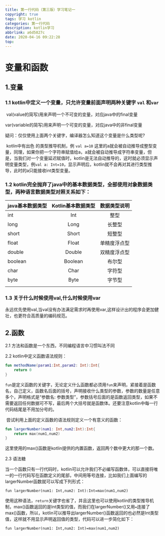 ```yaml
---
title: 第一行代码（第三版）学习笔记一
copyright: true
tags: 学习 kotlin
categories: 第一行代码
description: kotlin学习
abbrlink: a6d5827c
date: 2020-04-16 09:22:28
top:
---
```


# 变量和函数

## 1.变量

### 1.1 kotlin中定义一个变量，只允许变量前面声明两种关键字 `val` 和`var` 

​	val(value的简写)用来声明一个不可变的变量，对应java中的final变量

​	var(variable的简写)用来声明一个可变的变量，对应java中的非final变量 

​	疑问：仅仅使用上面两个关键字，编译器怎么知道这个变量是什么类型呢?

​	kotlin中有出色 的类型推导机制，例 `val a=10` 这里的a就会被自动推导成整型变量，同理，如果你把一个字符串赋值给a，a就会被自动推导成字符串变量，但是，当我们对一个变量延迟赋值时，kotlin是无法自动推导的，这时就必须显示声明变量类型，例`val a: Int=10`，显示声明后，kotlin就不会再对其进行类型推导，此时的a只能接收int类型变量。

### 1.2 kotlin完全抛弃了java中的基本数据类型，全部使用对象数据类型，两种语言数据类型对照关系如下：

|java基本数据类型|Kotlin基本数据类型|数据类型说明|
|:---|:--:|:--:|
|int|Int|整型|
|long|Long|长整型|
|short|Short|短整型|
|float|Float|单精度浮点型|
|double|Double|双精度浮点型|
|boolean|Boolean|布尔型|
|char|Char|字符型|
|byte|Byte|字节型|
||||

### 1.3 关于什么时候使用val,什么时候使用var

​	永远优先使用val,当val没有办法满足需求时再使用var,这样设计出的程序会更加健壮，也更符合高质量的编码规范。

## 2.函数

2.1 方法和函数是一个东西，不同编程语言中习惯叫法不同

2.2 kotlin中定义函数语法规则：

```kotlin
fun methodName(param1:Int,param2: Int):Int{
    return 0
}
```

​	`fun`是定义函数的关键字，无论定义什么函数都必须用`fun`来声明，紧接着是函数名，自己定义，函数名后面的括号，声明接收什么类型的参数，参数的数量是任意多个，声明格式是“参数名: 参数类型”，参数括号后面的是函数返回类型，如果不需要返回任何数据可不写，最后两个大括号就是函数体。还要注意kotlin中每一行代码结尾是不用加分号的。

​	尝试利用上面的定义函数的语法规则定义一个有意义的函数：

```kotlin
fun largerNumber(num1: Int,num2:Int):Int{
    return max(num1,num2)
}
```

​	这里使用的max()函数是kotlin提供的内置函数，返回两个数中更大的那一个数。

2.3 语法糖

​	当一个函数只有一行代码时，kotlin可以允许我们不必编写函数体，可以直接将唯一的一行代码写在函数定义的尾部，中间用等号连接，比如我们上面编写的largerNumber函数就可以写成下列形式：

`fun largerNumber(num1: Int,num2: Int):Int=max(num1,num2)`

使用这种语法，`return`关键字也省了，并且这里也可以使用kotlin的类型推导机制，max()函数返回的是Int类型的值，而我们在largerNumber()又用`=`连接了max()函数，所以，kotlin可以推导出largerNumber()函数返回的也必然是Int类型值，这样就不用显示声明返回值的类型，代码可以进一步简化如下：

`fun largerNumber(num1: Int,num2: Int)=max(num1,num2)`











